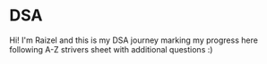 # DSA
Hi! I'm Raizel and this is my DSA journey marking my progress here
following A-Z strivers sheet with additional questions :)
